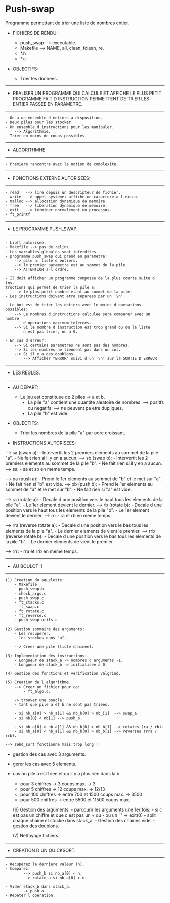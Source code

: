 # Push-swap
Programme permettant de trier une liste de nombres entier.

- FICHIERS DE RENDU:
	- push_swap --> executable.
	- Makefile  --> NAME, all, clean, fclean, re.	
	- *.h
	- *.c

- OBJECTIFS:
	- Trier les donnees.

-------------------------------------------------------------------------------
- REALISER UN PROGRAMME QUI CALCULE ET AFFICHE LE PLUS PETIT PROGRAMME
FAIT D INSTRUCTION PERMETTENT DE TRIER LES ENTIER PASSEE EN PARAMETRE.
-------------------------------------------------------------------------------
	- On a un ensemble d entiers a disposition.
	- Deux piles pour les stocker.
	- Un ensemble d instructions pour les manipuler.
		--> Algorithmie.
	- Trier en moins de coups possibles.

-------------------------------------------------------------------------------- 
- ALGORITHMHE
-------------------------------------------------------------------------------
	- Premiere rencontre avec la notion de complexite.
	 
-------------------------------------------------------------------------------
- FONCTIONS EXTERNE AUTORISEES:
-------------------------------------------------------------------------------
	- read   --> lire depuis un descripteur de fichier.
	- write  --> appel systeme: affiche un caractere a l ecran.
	- malloc --> allocation dynamique de memoire.
	- free   --> liberation dynamique de memoire.
	- exit   --> terminer normalement un processus.
	- ft_printf

-------------------------------------------------------------------------------
- LE PROGRAMME PUSH_SWAP.
-------------------------------------------------------------------------------
	- Libft autorisee.
	- Makefile --> pas de relink.
	- Les variables globales sont interdites.
	- programme push_swap qui prend en parametre:
		--> pile a: liste d entiers.
		--> le premier parametre est au sommet de la pile.
		--> ATTENTION a l ordre.
	
	- Il doit afficher un programme composee de la plus courte suite d ins-
	tructions qui permet de trier la pile a:
		--> le plus petit nombre etant au sommet de la pile.
	- Les instructions doivent etre separees par un '\n'.

	- Le but est de trier les entiers avec le moins d operations possibles:
		--> Le nombres d instructions calculee sera comparer avec un nombre
			d operations maximum tolerees.
		--> Si le nombre d instruction est trop grand ou qu la liste
			n est pas trier, on a 0.

	- En cas d erreur:
		--> Si certains parametres ne sont pas des nombres.
		--> Si les nombres ne tiennent pas dans un int.
		--> Si il y a des doublons.
			--> Afficher "ERROR" suivi d un '\n' sur la SORTIE D ERREUR.

-------------------------------------------------------------------------------
- LES REGLES.
-------------------------------------------------------------------------------
- AU DEPART:
	- Le jeu est constituee de 2 piles -> a et b.
		- La pile "a" contient une quantite aleatoire de nombres:
			--> positfs ou negatifs.
			--> ne peuvent pa etre dupliques.
		- La pile "b" est vide.

- OBJECTIFS:
	- Trier les nombres de la pile "a" par odre croissant.

- INSTRUCTIONS AUTORISEES:

--> sa (swap a):
		- Intervertit les 2 premiers elements au sommet de la pile "a".
		- Ne fait rien si il y en a aucun.
--> sb (swap b):
		- Intervertit les 2 premiers elements au sommet de la pile "b".
		- Ne fait rien si il y en a aucun.
--> ss:
		- sa et sb en meme temps.

--> pa (push a):
		- Prend le 1er elements au sommet de "b" et le met sur "a".
		- Ne fait rien si "b" est vide.
--> pb (push b):
	- Prend le 1er elements au sommet de "a" et le met sur "b".
	- Ne fait rien si "a" est vide.

--> ra (rotate a):
	- Decale d une position vers le haut tous les elements de la pile "a".
	- Le 1er element devient le dernier.
--> rb (rotate b):
	- Decale d une position vers le haut tous les elements de la pile "b".
	- Le 1er element devient le dernier.
--> rr:
	- ra et rb en meme temps.

--> rra (reverse rotate a):
	- Decale d une position vers le bas tous les elements de la pile "a".
	- Le  dernier elements de vient le premier.
--> rrb (reverse rotate b):
	- Decale d une position vers le bas tous les elements de la pile "b".
	- Le  dernier elements de vient le premier.

--> rrr:
	- rra et rrb en meme temps.

-------------------------------------------------------------------------------
- AU BOULOT !!
-------------------------------------------------------------------------------
	(1) Creation du squelette:
		- Makefile
		- push_swap.h
		- check_args.c
		- push_swap.c
		- ft_stacks.c
		- ft_swap.c
		- ft_rotate.c
		- ft_reverse.c
		- push_swap_utils.c

	(2) Gestion sommaire des arguments:
		- Les recuperer.
		- les stockes dans "a".

		--> Creer une pile (liste chainee).

	(3) Implementation des instructions:
		- Longueur de stack_a -> nombres d arguments -1.
		- Longueur de stack_b -> initialisee a 0. 

	(4) Gestion des fonctions et verification valgrind.

	(5) Creation de l algorithme.
		--> Creer un fichier pour ca:
			- ft_algo.c.

		-> trouver une boucle:
		- tant que pile a et b ne sont pas triees.

		- si nb_a[0] > nb_a[1] && nb_b[0] > nb_[1]  --> swap_a.
		- si nb[0] < nb[1] --> push_b.

		- si nb_a[0] > nb_a[1] && nb_b[0] > nb_b[1] --> rotates (ra / rb).
		- si nb_a[0] < nb_a[1] && nb_b[0] > nb_b[1] --> reverses (rra / rrb).

	--> zehd_sort fonctionne mais trop long !	
- gestion des cas avec 3 arguments.
- gerer les cas avec 5 elements.
- cas ou pile a est triee et qu il y a plus rien dans la b.
	- pour 3 chiffres -> 3 coups max.						-> 3
	- pour 5 chiffres -> 12 coups max.						-> 12/13
	- pour 100 chiffres -> entre 700 et 1500 coups max.		-> 3500
	- pour 500 chiffres -> entre 5500 et 11500 coups max.

	(6) Gestion des arguments.
		- parcourir les arguments une 1er fois:
		- si c est pas un chiffre et que c est pas un + ou - ou un ' '
			-> exit(0)
		- split chaque chaine et stocke dans stack_a.
		- Gestion des chaines vide.
		- gestion des doublons.

	(7) Nettoyage fichiers.

-------------------------------------------------------------------------------
- CREATION D UN QUICKSORT.
-------------------------------------------------------------------------------

	- Recuperez la derniere valeur (n).
	- Comparez:
			--> push_b si nb_a[0] < n.
			--> rotate_a si nb_a[0] > n.

	- Vider stack_b dans stack_a.
			-> push_a.
	- Repeter l operation.



